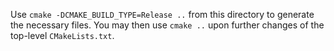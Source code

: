 Use `cmake -DCMAKE_BUILD_TYPE=Release ..` from this directory to generate the necessary files.
You may then use `cmake ..` upon further changes of the top-level `CMakeLists.txt`.
